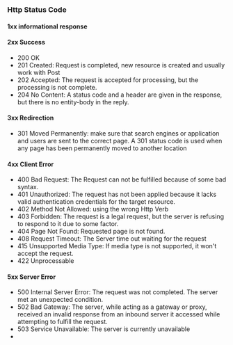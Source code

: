 ### Http Status Code
#### 1xx informational response
#### 2xx Success
- 200 OK
- 201 Created: Request is completed, new resource is created and usually work with Post
- 202 Accepted: The request is accepted for processing, but the processing is not complete.
- 204 No Content: A status code and a header are given in the response, but there is no entity-body in the reply.
#### 3xx Redirection
- 301 Moved Permanently: make sure that search engines or application and users are sent to the correct page. A 301 status code is used when any page has been permanently moved to another location
#### 4xx Client Error
- 400 Bad Request: The Request can not be fulfilled because of some bad syntax.
- 401 Unauthorized: The request has not been applied because it lacks valid authentication credentials for the target resource.
- 402 Method Not Allowed: using the wrong Http Verb
- 403 Forbidden: The request is a legal request, but the server is refusing to respond to it due to some factor.
- 404 Page Not Found: Requested page is not found.
- 408 Request Timeout: The Server time out waiting for the request
- 415 Unsupported Media Type: If media type is not supported, it won't accept the request.
- 422 Unprocessable
#### 5xx Server Error
- 500 Internal Server Error: The request was not completed. The server met an unexpected condition.
- 502 Bad Gateway: The server, while acting as a gateway or proxy, received an invalid response from an inbound server it accessed while attempting to fulfill the request.
- 503 Service Unavailable: The server is currently unavailable
- 
<!--stackedit_data:
eyJoaXN0b3J5IjpbLTEyOTU2NzQwNTQsMTY5NzMwMTEzNCw3Mz
A5OTgxMTZdfQ==
-->
